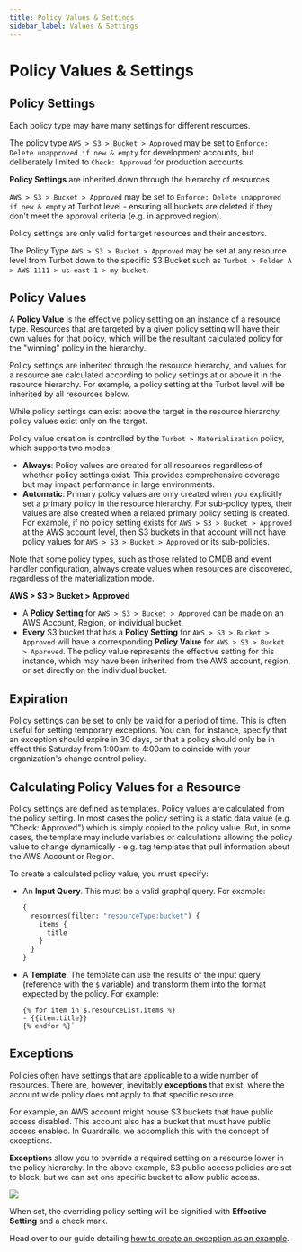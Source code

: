 ```yaml
---
title: Policy Values & Settings
sidebar_label: Values & Settings
---
```


# Policy Values & Settings

## Policy Settings

Each policy type may have many settings for different resources.

<div className="example">  The policy type <code>AWS > S3 > Bucket > Approved</code> may be set to <code>Enforce: Delete unapproved if new & empty</code> for development accounts, but deliberately limited to <code>Check: Approved</code> for production accounts.
</div>

**Policy Settings** are inherited down through the hierarchy of resources.

<div className="example"> <code>AWS > S3 > Bucket > Approved</code> may be set
to <code>Enforce: Delete unapproved if new & empty</code> at Turbot level - ensuring all buckets are deleted if they don't meet the approval criteria (e.g. in approved region).
</div>

Policy settings are only valid for target resources and their ancestors.

<div className="example"> The Policy Type
<code>AWS > S3 > Bucket > Approved</code> may be set at any resource level from Turbot
down to the specific S3 Bucket such as <code>Turbot > Folder A > AWS 1111 > us-east-1 > my-bucket</code>.
</div>

## Policy Values

A **Policy Value** is the effective policy setting on an instance of a resource
type. Resources that are targeted by a given policy setting will have their own
values for that policy, which will be the resultant calculated policy for the
"winning" policy in the hierarchy.

Policy settings are inherited through the resource hierarchy, and values for a
resource are calculated according to policy settings at or above it in the
resource hierarchy. For example, a policy setting at the Turbot level will be
inherited by all resources below.

While policy settings can exist above the target in the resource hierarchy,
policy values exist only on the target.

Policy value creation is controlled by the `Turbot > Materialization` policy, which supports two modes:

- **Always**: Policy values are created for all resources regardless of whether policy settings exist. This provides comprehensive coverage but may impact performance in large environments.
- **Automatic**: Primary policy values are only created when you explicitly set a primary policy in the resource hierarchy. For sub-policy types, their values are also created when a related primary policy setting is created. For example, if no policy setting exists for `AWS > S3 > Bucket > Approved` at the AWS account level, then S3 buckets in that account will not have policy values for `AWS > S3 > Bucket > Approved` or its sub-policies.

Note that some policy types, such as those related to CMDB and event handler configuration, always create values when resources are discovered, regardless of the materialization mode.

<div className="example">
  <strong>AWS > S3 > Bucket > Approved</strong>
  <ul>
    <li> A <strong>Policy Setting</strong> for <code>AWS > S3 > Bucket > Approved</code> can be made on an AWS Account, Region, or individual bucket.</li>
    <li> <strong>Every</strong> S3 bucket that has a <strong>Policy Setting</strong> for <code>AWS > S3 > Bucket > Approved</code> will have a corresponding <strong>Policy Value</strong> for <code>AWS > S3 > Bucket > Approved</code>. The policy value represents the effective setting for this instance, which may have been inherited from the AWS account, region, or set directly on the individual bucket.</li>
  </ul>
</div>

## Expiration

Policy settings can be set to only be valid for a period of time. This is often
useful for setting temporary exceptions. You can, for instance, specify that an
exception should expire in 30 days, or that a policy should only be in effect
this Saturday from 1:00am to 4:00am to coincide with your organization's change
control policy.

## Calculating Policy Values for a Resource

Policy settings are defined as templates. Policy values are calculated from the
policy setting. In most cases the policy setting is a static data value (e.g.
"Check: Approved") which is simply copied to the policy value. But, in some
cases, the template may include variables or calculations allowing the policy
value to change dynamically - e.g. tag templates that pull information about the
AWS Account or Region.

To create a calculated policy value, you must specify:

- An **Input Query**. This must be a valid graphql query. For example:
  ```graphql
  {
    resources(filter: "resourceType:bucket") {
      items {
        title
      }
    }
  }
  ```
- A **Template**. The template can use the results of the input query (reference
  with the `$` variable) and transform them into the format expected by the
  policy. For example:
  ```jinja
  {% for item in $.resourceList.items %}
  - {{item.title}}
  {% endfor %}`
  ```

## Exceptions

Policies often have settings that are applicable to a wide number of resources.
There are, however, inevitably **exceptions** that exist, where the account wide
policy does not apply to that specific resource.

For example, an AWS account might house S3 buckets that have public access
disabled. This account also has a bucket that must have public access enabled.
In Guardrails, we accomplish this with the concept of exceptions.

**Exceptions** allow you to override a required setting on a resource lower in
the policy hierarchy. In the above example, S3 public access policies are set to
block, but we can set one specific bucket to allow public access.

![](/images/docs/guardrails/exception.png)

When set, the overriding policy setting will be signified with **Effective
Setting** and a check mark.

Head over to our guide detailing
[how to create an exception as an example](/guardrails/docs/getting-started/getting-started-aws/create-static-exception#step-8-create-the-policy-exception).
